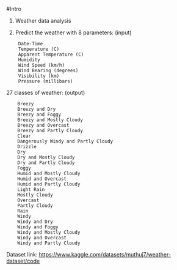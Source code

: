 #Intro
1. Weather data analysis
2. Predict the weather with 8 parameters: (input)
      
        Date-Time
        Temperature (C)
        Apparent Temperature (C)
        Humidity
        Wind Speed (km/h)
        Wind Bearing (degrees)
        Visibility (km)
        Pressure (millibars)
  
  27 classes of weather: (output)

        Breezy
        Breezy and Dry
        Breezy and Foggy
        Breezy and Mostly Cloudy
        Breezy and Overcast
        Breezy and Partly Cloudy
        Clear
        Dangerously Windy and Partly Cloudy
        Drizzle
        Dry
        Dry and Mostly Cloudy
        Dry and Partly Cloudy
        Foggy
        Humid and Mostly Cloudy
        Humid and Overcast
        Humid and Partly Cloudy
        Light Rain
        Mostly Cloudy
        Overcast
        Partly Cloudy
        Rain
        Windy
        Windy and Dry
        Windy and Foggy
        Windy and Mostly Cloudy
        Windy and Overcast
        Windy and Partly Cloudy
  
  Dataset link: https://www.kaggle.com/datasets/muthuj7/weather-dataset/code
